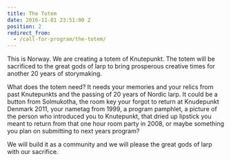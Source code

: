 ```yaml
---
title: The Totem
date: 2016-11-01 23:51:00 Z
position: 2
redirect_from:
  - /call-for-program/the-totem/
---
```


This is Norway. We are creating a totem of Knutepunkt. The totem will be sacrificed to the great gods of larp to bring prosperous creative times for another 20 years of storymaking.

What does the totem need? It needs your memories and your relics from past Knutepunkts and the passing of 20 years of Nordic larp. It could be a button from Solmukotha, the room key your forgot to return at Knudepunkt Denmark 2011, your nametag from 1999, a program pamphlet, a picture of the person who introduced you to Knutepunkt, that dried up lipstick you meant to return from that one hour room party in 2008, or maybe something you plan on submitting to next years program?

We will build it as a community and we will please the great gods of larp with our sacrifice.
